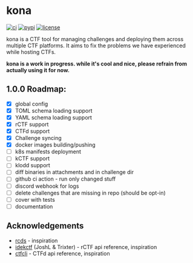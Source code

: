 # kona

[![ci](https://github.com/project-sekai-ctf/konata/actions/workflows/lint_test.yml/badge.svg)](https://github.com/project-sekai-ctf/konata/actions/workflows/lint_test.yml)
[![pypi](https://img.shields.io/pypi/v/konata.svg)](https://pypi.python.org/project/konata)
[![license](https://img.shields.io/github/license/project-sekai-ctf/konata.svg)](https://github.com/project-sekai-ctf/konata/blob/master/LICENSE)

kona is a CTF tool for managing challenges and deploying them across multiple CTF platforms. It aims to fix the problems we have experienced while hosting CTFs.

**kona is a work in progress. while it's cool and nice, please refrain from actually using it for now.**

## 1.0.0 Roadmap:

- [x] global config
- [x] TOML schema loading support
- [x] YAML schema loading support
- [x] rCTF support
- [x] CTFd support
- [x] Challenge syncing
- [x] docker images building/pushing
- [ ] k8s manifests deployment
- [ ] kCTF support
- [ ] klodd support
- [ ] diff binaries in attachments and in challenge dir
- [ ] github ci action - run only changed stuff
- [ ] discord webhook for logs
- [ ] delete challenges that are missing in repo (should be opt-in)
- [ ] cover with tests
- [ ] documentation

## Acknowledgements

* [rcds](https://github.com/redpwn/rcds) - inspiration
* [idekctf](https://github.com/idekctf) (JoshL & Trixter) - rCTF api reference, inspiration
* [ctfcli](https://github.com/ctfd/ctfcli) - CTFd api reference, inspiration
